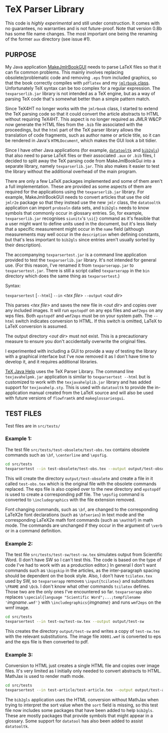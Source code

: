 # TeX Parser Library

This code is *highly experimental* and still under construction. It
comes with no guarantees, no warranties and is not future-proof.
Note that version 0.8b has some file name changes. The most
important one being the renaming of the former `aux` directory
(see issue #1).

## PURPOSE

My Java application
[MakeJmlrBookGUI](http://www.dickimaw-books.com/software/makejmlrbookgui/)
needs to parse LaTeX files so that it can fix common problems. This
mainly involves replacing obsolete/problematic code and removing
`.eps` from included graphics, so that the book correctly compiles
with `pdflatex` and my [`jmlrbook` class](http://ctan.org/pkg/jmlr).
Unfortunately TeX syntax can be too complex for a regular
expression. The `texparserlib.jar` library is not intended as a TeX
engine, but as a way of parsing TeX code that's somewhat better than
a simple pattern match.

Since TeX4HT no longer works with the `jmlrbook` class, I started to
extend the TeX parsing code so that it could convert the article
abstracts to HTML without requiring TeX4HT. This aspect is no
longer required as JMLR W&amp;CP now generate the HTML files from the
`.bib` file associated with the proceedings, but the `html` part of the
TeX parser library allows the translation of code fragments, such as 
author name or article title, so it can be rendered in Java's
`HTMLDocument`, which makes the GUI look a bit tidier.

Since I have other Java applications (for example,
[`datatooltk`](https://github.com/nlct/datatooltk) and
[`bib2gls`](https://github.com/nlct/bib2gls)) that also need to
parse LaTeX files or their associated `.aux` or `.bib` files, I
decided to split away the TeX parsing code from MakeJmlBookGui into
a separate library, namely `texparserlib.jar`. This also makes it
easier to test the library without the additional overhead of the
main program.

There are only a few LaTeX packages implemented and some of them
aren't a full implementation. These are provided as some aspects of
them are required for the applications using the `texparserlib.jar`
library. For example, MakeJmlrBookGUI needs to convert articles that
use the old `jmlr2e` package so that they instead use the new `jmlr`
class, the `datatooltk` application can import `probsoln` data sets, and
`bib2gls` needs to know symbols that commonly occur in glossary
entries. So, for example, `texparserlib.jar` recognises `siunitx`'s
`\si{}` command as it's feasible that a user might want to define units used
in the document, but it's less likely that a specific measurement
might occur in the `name` field (although measurements may well
occur in the `description` when defining constants, but that's less
important to `bib2gls` since entries aren't usually sorted by their
description).

The accompanying `texparsertest.jar` is a command line application
provided to test the `texparserlib.jar` library. It's not intended for
general use. (For this reason, I've renamed it from
`texparserapp.jar` to `texparsertest.jar`. There is still a script
called `texparserapp` in the `bin` directory which does the same
thing as `texparsertest`.)

Syntax:

`texparsertest` [`--html`] `--in` &lt;*tex file*&gt; `--output` &lt;*out dir*&gt;

This parses &lt;*tex file*&gt; and saves the new file in &lt;*out dir*&gt; and
copies over any included images. It will run `epstopdf` on any eps
files and `wmf2eps` on any wps files. Both `epstopdf` and `wmf2eps` must
be on your system path. The `--html` switch indicates conversion to
HTML. If this switch is omitted, LaTeX to LaTeX conversion is
assumed.

The output directory &lt;*out dir*&gt; must not exist. This is a
precautionary measure to ensure you don't accidentally overwrite the
original files.

I experimented with including a GUI to provide a way of testing the
library with a graphical interface but I've now removed it as I don't have time
to develop it, and it requires additional libraries.

[TeX Java Help](https://github.com/nlct/texjavahelp) uses the TeX Parser Library.
The command line `texjavahelpmk.jar` application is similar to `texparsertest --html` 
but is customized to work with the `texjavahelplib.jar` library and has added support
for `texjavahelp.sty`. This is used with `datatooltk` to provide the in-application
manual created from the LaTeX source and will also be used with future versions of
`flowframtk` and `makeglossariesgui`.

## TEST FILES


Test files are in `src/tests/`

### Example 1:

The test file `src/tests/test-obsolete/test-obs.tex` contains obsolete
commands such as `\bf`, `\centerline` and `\epsfig`.
```bash
cd src/tests
texparsertest --in test-obsolete/test-obs.tex --output output/test-obsolete
```
This will create the directory `output/test-obsolete` and create a
file in it called `test-obs.tex` which is the original file with the
obsolete commands replaced. The eps file is also copied over to the
new directory and `epstopdf` is used to create a corresponding pdf
file. The `\epsfig` command is converted to `\includegraphics` with the
file extension removed.

Font changing commands, such as `\bf`, are changed to the
corresponding LaTeX2e font declarations (such as `\bfseries`) in text mode
and the corresponding LaTeX2e math font commands (such as `\mathbf`)
in math mode. The commands are unchanged if they occur in the
argument of `\verb` or in a command definition.

### Example 2:

The test file `src/tests/test-sw/test-sw.tex` simulates output from
Scientific Word. (I don't have SW so I can't test this. The code is
based on the type of code I've had to work with as a production
editor.) In general I don't want commands such as `\bigskip` in the
articles, as the inter-paragraph spacing should be dependent on the 
book style. Also, I don't have `tcilatex.tex` used by SW, so
`texparserapp` removes `\input{tcilatex}` and substitutes `\FRAME` and
`\Qcb`. I don't know what other commands `tcilatex` defines. Those two
are the only ones I've encountered so far. `texparserapp` also
replaces
`\special{language "Scientific Word";...;tempfilename '`*imgname*`.wmf'}` with `\includegraphics{`*imgname*`}` and runs `wmf2eps` on
the wmf image.
```bash
cd src/tests
texparsertest --in test-sw/test-sw.tex --output output/test-sw
```
This creates the directory `output/test-sw` and writes a copy of
`test-sw.tex` with the relevant substitutions. The image file
`X0001.wmf` is converted to eps and the eps file is then converted to
pdf.

### Example 3:

Conversion to HTML just creates a single HTML file and copies over image files.
It's very limited as I initially only needed to convert
abstracts to HTML. MathJax is used to render math mode.
```bash
cd src/tests
texparsertest --in test-article/test-article.tex --output output/test-article --html
```
The `bib2gls` application uses the HTML conversion without MathJax
when trying to interpret the sort value when the `sort` field is
missing, so this test file now includes some packages that have been
added to help `bib2gls`. These are mostly packages that provide
symbols that might appear in a glossary. Some support for `datatool` has also
been added to assist `datatooltk`.
